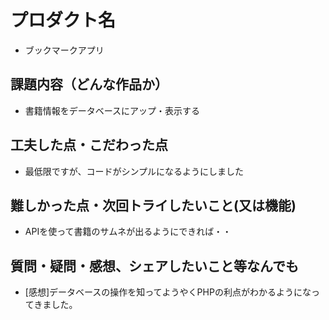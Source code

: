 # プロダクト名

- ブックマークアプリ

## 課題内容（どんな作品か）

- 書籍情報をデータベースにアップ・表示する

## 工夫した点・こだわった点

- 最低限ですが、コードがシンプルになるようにしました

## 難しかった点・次回トライしたいこと(又は機能)

- APIを使って書籍のサムネが出るようにできれば・・

## 質問・疑問・感想、シェアしたいこと等なんでも

- [感想]データベースの操作を知ってようやくPHPの利点がわかるようになってきました。